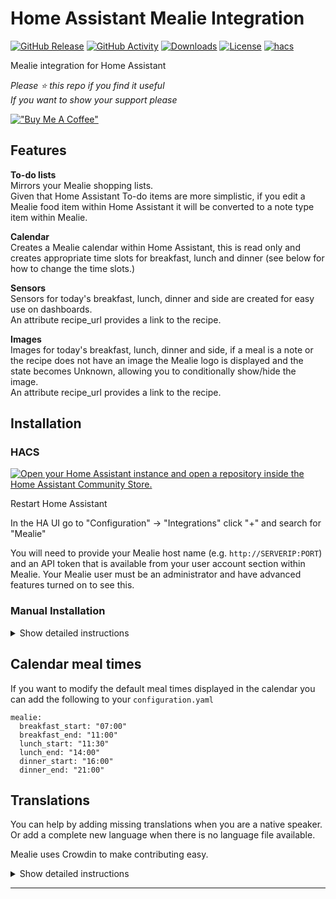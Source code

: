 # Home Assistant Mealie Integration

[![GitHub Release][releases-shield]][releases]
[![GitHub Activity][commits-shield]][commits]
[![Downloads][download-latest-shield]](Downloads)
[![License][license-shield]](LICENSE)
[![hacs][hacsbadge]][hacs]


Mealie integration for Home Assistant

*Please :star: this repo if you find it useful*  
*If you want to show your support please*

[!["Buy Me A Coffee"](https://www.buymeacoffee.com/assets/img/custom_images/yellow_img.png)](https://www.buymeacoffee.com/codechimp)

## Features
**To-do lists**  
Mirrors your Mealie shopping lists.  
Given that Home Assistant To-do items are more simplistic, if you edit a Mealie food item within Home Assistant it will be converted to a note type item within Mealie.

**Calendar**  
Creates a Mealie calendar within Home Assistant, this is read only and creates appropriate time slots for breakfast, lunch and dinner (see below for how to change the time slots.)

**Sensors**  
Sensors for today's breakfast, lunch, dinner and side are created for easy use on dashboards.  
An attribute recipe_url provides a link to the recipe.

**Images**  
Images for today's breakfast, lunch, dinner and side, if a meal is a note or the recipe does not have an image the Mealie logo is displayed and the state becomes Unknown, allowing you to conditionally show/hide the image.  
An attribute recipe_url provides a link to the recipe.

## Installation

### HACS

[![Open your Home Assistant instance and open a repository inside the Home Assistant Community Store.](https://my.home-assistant.io/badges/hacs_repository.svg)](https://my.home-assistant.io/redirect/hacs_repository/?owner=andrew-codechimp&repository=HA-Mealie&category=Integration)

Restart Home Assistant  

In the HA UI go to "Configuration" -> "Integrations" click "+" and search for "Mealie"  

You will need to provide your Mealie host name (e.g. `http://SERVERIP:PORT`) and an API token that is available from your user account section within Mealie.  Your Mealie user must be an administrator and have advanced features turned on to see this.

### Manual Installation

<details>
<summary>Show detailed instructions</summary>

Installation via HACS is recommended, but a manual setup is supported.

1. Manually copy custom_components/mealie folder from latest release to custom_components folder in your config folder.
1. Restart Home Assistant.
1. In the HA UI go to "Configuration" -> "Integrations" click "+" and search for "Mealie"

</details>



## Calendar meal times
If you want to modify the default meal times displayed in the calendar you can add the following to your `configuration.yaml`

```
mealie:
  breakfast_start: "07:00"
  breakfast_end: "11:00"
  lunch_start: "11:30"
  lunch_end: "14:00"
  dinner_start: "16:00"
  dinner_end: "21:00"
```

## Translations

You can help by adding missing translations when you are a native speaker. Or add a complete new language when there is no language file available.

Mealie uses Crowdin to make contributing easy.

<details>
<summary>Show detailed instructions</summary>

### Changing or adding to existing language

First register and join the translation project

- If you don’t have a Crowdin account yet, create one at [https://crowdin.com](https://crowdin.com)
- Go to the [HA-Mealie Crowdin project page](https://crowdin.com/project/ha-mealie)
- Click Join.

Next translate a string

- Select the language you want to contribute to from the dashboard.
- Click Translate All.
- Find the string you want to edit, missing translation are marked red.
- Fill in or modify the translation and click Save.
- Repeat for other translations.

GitHub will automatically pull in latest changes to translations every day and create a Pull Request. After that is reviewed by a maintainer it will be included in the next release of Mealie.

### Adding a new language

Create an [Issue](https://github.com/andrew-codechimp/HA-Mealie/issues/new?template=new_language_request.yml&title=New+Language) requesting a new language. We will do the necessary work to add the new translation to the integration and Crowdin site, when it's ready for you to contribute we'll comment on the issue you raised.
</details>


***

[commits-shield]: https://img.shields.io/github/commit-activity/y/andrew-codechimp/HA-Mealie.svg?style=for-the-badge
[commits]: https://github.com/andrew-codechimp/HA-Mealie/commits/main
[hacs]: https://github.com/hacs/integration
[hacsbadge]: https://img.shields.io/badge/HACS-Custom-41BDF5.svg?style=for-the-badge
[exampleimg]: example.png
[license-shield]: https://img.shields.io/github/license/andrew-codechimp/HA-Mealie.svg?style=for-the-badge
[releases-shield]: https://img.shields.io/github/release/andrew-codechimp/HA-Mealie.svg?style=for-the-badge
[releases]: https://github.com/andrew-codechimp/HA-Mealie/releases
[download-latest-shield]: https://img.shields.io/github/downloads/andrew-codechimp/HA-Mealie/latest/total?style=for-the-badge

